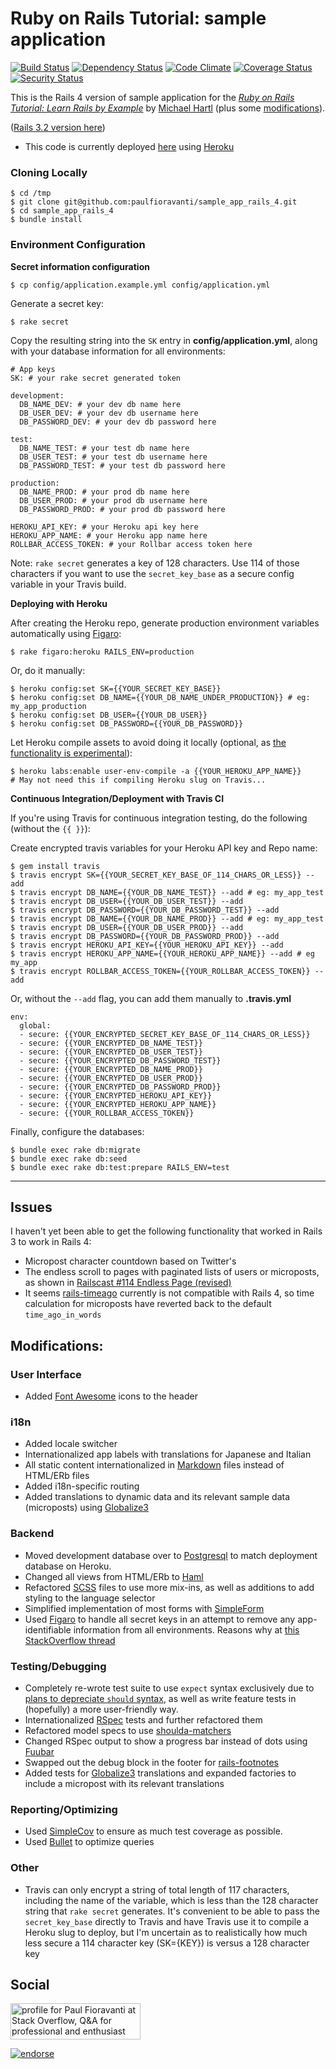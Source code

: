 # Ruby on Rails Tutorial: sample application
[![Build Status](https://secure.travis-ci.org/paulfioravanti/sample_app_rails_4.png)](http://travis-ci.org/paulfioravanti/sample_app_rails_4) [![Dependency Status](https://gemnasium.com/paulfioravanti/sample_app_rails_4.png)](https://gemnasium.com/paulfioravanti/sample_app_rails_4) [![Code Climate](https://codeclimate.com/github/paulfioravanti/sample_app_rails_4.png)](https://codeclimate.com/github/paulfioravanti/sample_app_rails_4) [![Coverage Status](https://coveralls.io/repos/paulfioravanti/sample_app_rails_4/badge.png?branch=master)](https://coveralls.io/r/paulfioravanti/sample_app_rails_4?branch=master) [![Security Status](http://rails-brakeman.com/paulfioravanti/sample_app_rails_4.png)](http://rails-brakeman.com/paulfioravanti/sample_app_rails_4)

This is the Rails 4 version of sample application for the 
[*Ruby on Rails Tutorial: Learn Rails by Example*](http://railstutorial.org/)
by [Michael Hartl](http://michaelhartl.com) (plus some [modifications](#modifications)).

([Rails 3.2 version here](https://github.com/paulfioravanti/sample_app))

- This code is currently deployed [here](https://pf-sampleapp-rails4.herokuapp.com) using [Heroku](http://www.heroku.com/)

### Cloning Locally

    $ cd /tmp
    $ git clone git@github.com:paulfioravanti/sample_app_rails_4.git
    $ cd sample_app_rails_4
    $ bundle install

### Environment Configuration

**Secret information configuration**

    $ cp config/application.example.yml config/application.yml

Generate a secret key:

    $ rake secret

Copy the resulting string into the `SK` entry in **config/application.yml**, along with your database information for all environments:

    # App keys
    SK: # your rake secret generated token

    development:
      DB_NAME_DEV: # your dev db name here
      DB_USER_DEV: # your dev db username here
      DB_PASSWORD_DEV: # your dev db password here

    test:
      DB_NAME_TEST: # your test db name here
      DB_USER_TEST: # your test db username here
      DB_PASSWORD_TEST: # your test db password here

    production:
      DB_NAME_PROD: # your prod db name here
      DB_USER_PROD: # your prod db username here
      DB_PASSWORD_PROD: # your prod db password here

    HEROKU_API_KEY: # your Heroku api key here
    HEROKU_APP_NAME: # your Heroku app name here
    ROLLBAR_ACCESS_TOKEN: # your Rollbar access token here

Note: `rake secret` generates a key of 128 characters.  Use 114 of those characters if you want to use the `secret_key_base` as a secure config variable in your Travis build.

**Deploying with Heroku**

After creating the Heroku repo, generate production environment variables automatically using [Figaro](https://github.com/laserlemon/figaro):

    $ rake figaro:heroku RAILS_ENV=production

Or, do it manually:

    $ heroku config:set SK={{YOUR_SECRET_KEY_BASE}}
    $ heroku config:set DB_NAME={{YOUR_DB_NAME_UNDER_PRODUCTION}} # eg: my_app_production
    $ heroku config:set DB_USER={{YOUR_DB_USER}}
    $ heroku config:set DB_PASSWORD={{YOUR_DB_PASSWORD}}

Let Heroku compile assets to avoid doing it locally (optional, as [the functionality is experimental](https://devcenter.heroku.com/articles/labs-user-env-compile)):

    $ heroku labs:enable user-env-compile -a {{YOUR_HEROKU_APP_NAME}}
    # May not need this if compiling Heroku slug on Travis...

**Continuous Integration/Deployment with Travis CI**

If you're using Travis for continuous integration testing, do the following (without the `{{ }}`):

Create encrypted travis variables for your Heroku API key and Repo name:

    $ gem install travis
    $ travis encrypt SK={{YOUR_SECRET_KEY_BASE_OF_114_CHARS_OR_LESS}} --add
    $ travis encrypt DB_NAME={{YOUR_DB_NAME_TEST}} --add # eg: my_app_test
    $ travis encrypt DB_USER={{YOUR_DB_USER_TEST}} --add
    $ travis encrypt DB_PASSWORD={{YOUR_DB_PASSWORD_TEST}} --add
    $ travis encrypt DB_NAME={{YOUR_DB_NAME_PROD}} --add # eg: my_app_test
    $ travis encrypt DB_USER={{YOUR_DB_USER_PROD}} --add
    $ travis encrypt DB_PASSWORD={{YOUR_DB_PASSWORD_PROD}} --add
    $ travis encrypt HEROKU_API_KEY={{YOUR_HEROKU_API_KEY}} --add
    $ travis encrypt HEROKU_APP_NAME={{YOUR_HEROKU_APP_NAME}} --add # eg my_app
    $ travis encrypt ROLLBAR_ACCESS_TOKEN={{YOUR_ROLLBAR_ACCESS_TOKEN}} --add

Or, without the `--add` flag, you can add them manually to **.travis.yml**

    env:
      global:
      - secure: {{YOUR_ENCRYPTED_SECRET_KEY_BASE_OF_114_CHARS_OR_LESS}}
      - secure: {{YOUR_ENCRYPTED_DB_NAME_TEST}}
      - secure: {{YOUR_ENCRYPTED_DB_USER_TEST}}
      - secure: {{YOUR_ENCRYPTED_DB_PASSWORD_TEST}}
      - secure: {{YOUR_ENCRYPTED_DB_NAME_PROD}}
      - secure: {{YOUR_ENCRYPTED_DB_USER_PROD}}
      - secure: {{YOUR_ENCRYPTED_DB_PASSWORD_PROD}}
      - secure: {{YOUR_ENCRYPTED_HEROKU_API_KEY}}
      - secure: {{YOUR_ENCRYPTED_HEROKU_APP_NAME}}
      - secure: {{YOUR_ROLLBAR_ACCESS_TOKEN}}


Finally, configure the databases:

    $ bundle exec rake db:migrate
    $ bundle exec rake db:seed
    $ bundle exec rake db:test:prepare RAILS_ENV=test

- - -

## Issues

I haven't yet been able to get the following functionality that worked in Rails 3 to work in Rails 4:

- Micropost character countdown based on Twitter's
- The endless scroll to pages with paginated lists of users or microposts, as shown in [Railscast #114 Endless Page (revised)](http://railscasts.com/episodes/114-endless-page-revised)
- It seems [rails-timeago](https://github.com/jgraichen/rails-timeago) currently is not compatible with Rails 4, so time calculation for microposts have reverted back to the default `time_ago_in_words`

## Modifications:

### User Interface
- Added [Font Awesome](http://fortawesome.github.com/Font-Awesome/) icons to the header

### i18n
- Added locale switcher
- Internationalized app labels with translations for Japanese and Italian
- All static content internationalized in [Markdown](http://daringfireball.net/projects/markdown/) files instead of HTML/ERb files
- Added i18n-specific routing
- Added translations to dynamic data and its relevant sample data (microposts) using [Globalize3](https://github.com/svenfuchs/globalize3)

### Backend
- Moved development database over to [Postgresql](http://www.postgresql.org/) to match deployment database on Heroku.
- Changed all views from HTML/ERb to [Haml](http://haml-lang.com/)
- Refactored [SCSS](http://sass-lang.com/) files to use more mix-ins, as well as additions to add styling to the language selector
- Simplified implementation of most forms with [SimpleForm](https://github.com/plataformatec/simple_form)
- Used [Figaro](https://github.com/laserlemon/figaro) to handle all secret keys in an attempt to remove any app-identifiable information from all environments.  Reasons why at [this StackOverflow thread](http://stackoverflow.com/q/14785257/567863)

### Testing/Debugging
- Completely re-wrote test suite to use `expect` syntax exclusively due to [plans to depreciate `should` syntax](http://myronmars.to/n/dev-blog/2012/06/rspecs-new-expectation-syntax), as well as write feature tests in (hopefully) a more user-friendly way.
- Internationalized [RSpec](http://rspec.info/) tests and further refactored them
- Refactored model specs to use [shoulda-matchers](https://github.com/thoughtbot/shoulda-matchers)
- Changed RSpec output to show a progress bar instead of dots using [Fuubar](https://github.com/jeffkreeftmeijer/fuubar)
- Swapped out the debug block in the footer for [rails-footnotes](https://github.com/josevalim/rails-footnotes)
- Added tests for [Globalize3](https://github.com/svenfuchs/globalize3) translations and expanded factories to include a micropost with its relevant translations

### Reporting/Optimizing
- Used [SimpleCov](https://github.com/colszowka/simplecov) to ensure as much test coverage as possible.
- Used [Bullet](https://github.com/flyerhzm/bullet) to optimize queries

### Other
- Travis can only encrypt a string of total length of 117 characters, including the name of the variable, which is less than the 128 character string that `rake secret` generates.  It's convenient to be able to pass the `secret_key_base` directly to Travis and have Travis use it to compile a Heroku slug to deploy, but I'm uncertain as to realistically how much less secure a 114 character key (SK={KEY}) is versus a 128 character key

## Social

<a href="http://stackoverflow.com/users/567863/paul-fioravanti">
  <img src="http://stackoverflow.com/users/flair/567863.png" width="208" height="58" alt="profile for Paul Fioravanti at Stack Overflow, Q&amp;A for professional and enthusiast programmers" title="profile for Paul Fioravanti at Stack Overflow, Q&amp;A for professional and enthusiast programmers">
</a>

[![endorse](http://api.coderwall.com/pfioravanti/endorsecount.png)](http://coderwall.com/pfioravanti)